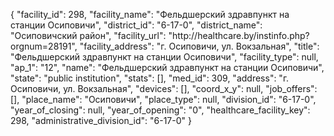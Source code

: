 {
    "facility_id": 298,
    "facility_name": "Фельдшерский здравпункт на станции Осиповичи",
    "district_id": "6-17-0",
    "district_name": "Осиповичский район",
    "facility_url": "http:\/\/healthcare.by\/instinfo.php?orgnum=28191",
    "facility_address": "г. Осиповичи, ул. Вокзальная",
    "title": "Фельдшерский здравпункт на станции Осиповичи",
    "facility_type": null,
    "ap_1": "12",
    "name": "Фельдшерский здравпункт на станции Осиповичи",
    "state": "public institution",
    "stats": [],
    "med_id": 309,
    "address": "г. Осиповичи, ул. Вокзальная",
    "devices": [],
    "coord_x_y": null,
    "job_offers": [],
    "place_name": "Осиповичи",
    "place_type": null,
    "division_id": "6-17-0",
    "year_of_closing": null,
    "year_of_opening": "0",
    "healthcare_facility_key": 298,
    "administrative_division_id": "6-17-0"
}